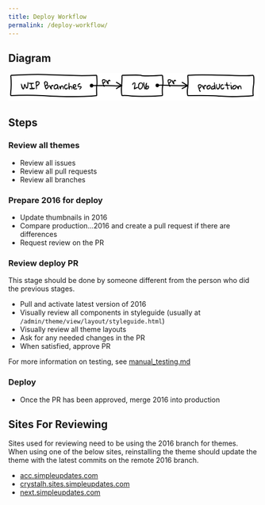 ```yaml
---
title: Deploy Workflow
permalink: /deploy-workflow/
---
```


## Diagram

[![Deploy Diagram](https://github.com/SimpleUpdates/ThemeHandbook/blob/master/deploy_diagram.png?raw=true)](http://shakydraw.com/)

## Steps

### Review all themes

- Review all issues
- Review all pull requests
- Review all branches

### Prepare 2016 for deploy

- Update thumbnails in 2016
- Compare production...2016 and create a pull request if there are differences
- Request review on the PR

### Review deploy PR

This stage should be done by someone different from the person who did the previous stages.

- Pull and activate latest version of 2016
- Visually review all components in styleguide (usually at `/admin/theme/view/layout/styleguide.html`)
- Visually review all theme layouts
- Ask for any needed changes in the PR
- When satisfied, approve PR

For more information on testing, see [manual_testing.md](https://github.com/SimpleUpdates/ThemeHandbook/blob/master/manual_testing.md)

### Deploy

- Once the PR has been approved, merge 2016 into production

## Sites For Reviewing

Sites used for reviewing need to be using the 2016 branch for themes. When using one of the below sites, reinstalling the theme should update the theme with the latest commits on the remote 2016 branch.

- [acc.simpleupdates.com](https://acc.simpleupdates.com/)
- [crystalh.sites.simpleupdates.com](http://crystalh.sites.simpleupdates.com/)
- [next.simpleupdates.com](https://next.simpleupdates.com/)
